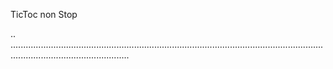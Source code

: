 TicToc non Stop

..
...........................................................................................................................................................................